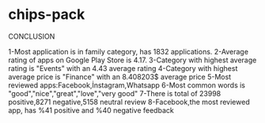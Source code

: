 # chips-pack

CONCLUSION

1-Most application is in family category, has 1832 applications.
2-Average rating of apps on Google Play Store is 4.17. 
3-Category with highest average rating is "Events" with an 4.43 average rating
4-Category with highest average price is "Finance" with an 8.408203$ average price
5-Most reviewed apps:Facebook,İnstagram,Whatsapp
6-Most common words is "good","nice","great","love","very good"
7-There is total of 23998 positive,8271 negative,5158 neutral review
8-Facebook,the most reviewed app, has %41 positive and %40 negative feedback
